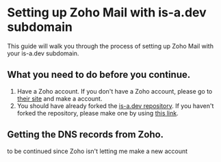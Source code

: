 # Setting up Zoho Mail with is-a.dev subdomain

This guide will walk you through the process of setting up Zoho Mail with your is-a.dev subdomain.

## What you need to do before you continue.

1. Have a Zoho account. If you don't have a Zoho account, please go to [their site](https://www.zoho.com/) and make a account.
2. You should have already forked the [is-a.dev repository](https://github.com/is-a-dev/register). If you haven't forked the repository, please make one by using [this link](https://github.com/is-a-dev/register/fork).

## Getting the DNS records from Zoho.

to be continued since Zoho isn't letting me make a new account
